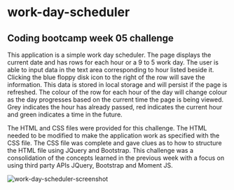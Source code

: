 # work-day-scheduler #
## Coding bootcamp week 05 challenge ##

This application is a simple work day scheduler. The page displays the current date and has rows for each hour or a 9 to 5 work day. The user is able to input data in the text area corresponding to hour listed beside it. Clicking the blue floppy disk icon to the right of the row will save the information. This data is stored in local storage and will persist if the page is refreshed. The colour of the row for each hour of the day will change colour as the day progresses based on the current time the page is being viewed. Grey indicates the hour has already passed, red indicates the current hour and green indicates a time in the future. 

The HTML and CSS files were provided for this challenge. The HTML needed to be modified to make the application work as specified with the CSS file. The CSS file was complete and gave clues as to how to structure the HTML file using JQuery and Bootstrap. This challenge was a consolidation of the concepts learned in the previous week with a focus on using third party APIs JQuery, Bootstrap and Moment JS.

![work-day-scheduler-screenshot](assets/images/work-day-scheduler-screenshot.png)